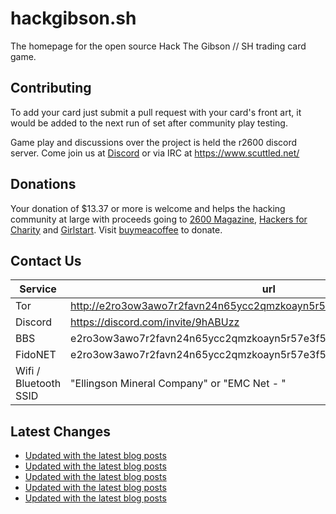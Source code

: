 # hackgibson.sh
The homepage for the open source Hack The Gibson // SH trading card game.


## Contributing

To add your card just submit a pull request with your card's front art, it would be added to the next run of set after community play testing.

Game play and discussions over the project is held the r2600 discord server. Come join us at [Discord](https://discord.com/invite/9hABUzz) or via IRC at https://www.scuttled.net/


## Donations

Your donation of $13.37 or more is welcome and helps the hacking community at large with proceeds going to [2600 Magazine](https://2600.com/), [Hackers for Charity](https://hackersforcharity.org) and [Girlstart](https://girlstart.org).  Visit [buymeacoffee](https://www.buymeacoffee.com/hackgibson.sh) to donate.


## Contact Us

Service | url
-|-
Tor | http://e2ro3ow3awo7r2favn24n65ycc2qmzkoayn5r57e3f56nvjwdcgg32ad.onion
Discord | https://discord.com/invite/9hABUzz
BBS | e2ro3ow3awo7r2favn24n65ycc2qmzkoayn5r57e3f56nvjwdcgg32ad.onion:23
FidoNET | e2ro3ow3awo7r2favn24n65ycc2qmzkoayn5r57e3f56nvjwdcgg32ad.onion:24554
Wifi / Bluetooth SSID | "Ellingson Mineral Company" or "EMC Net - <fidonet address>"

## Latest Changes
<!-- BLOG-POST-LIST:START -->
- [Updated with the latest blog posts](https://github.com/DFW2600/hackgibson.sh/commit/0142091471e2d804b29e4c60e5fcd2df7c82635f)
- [Updated with the latest blog posts](https://github.com/DFW2600/hackgibson.sh/commit/7f56639d527fcac6f0dc9cf12b815328c192b24b)
- [Updated with the latest blog posts](https://github.com/DFW2600/hackgibson.sh/commit/3fdbaa7420b778d58260485a419d0717db1a4f83)
- [Updated with the latest blog posts](https://github.com/DFW2600/hackgibson.sh/commit/cb0dd5d41c29580744fa7cacdbf5c9ae811f0fef)
- [Updated with the latest blog posts](https://github.com/DFW2600/hackgibson.sh/commit/f1538d8d9cfb4a1d7f46cb663ece7f6394e3a721)
<!-- BLOG-POST-LIST:END -->
